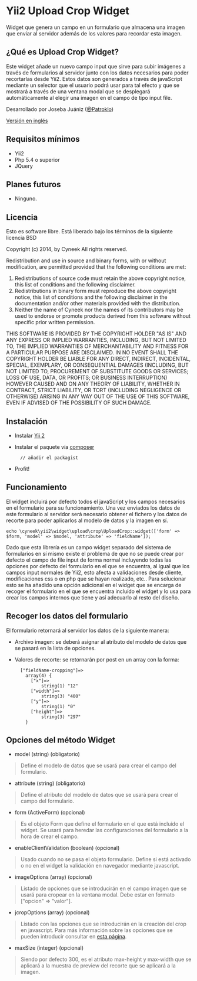 # Yii2 Upload Crop Widget
Widget que genera un campo en un formulario que almacena una imagen que enviar al servidor además de los valores para recordar esta imagen.

## ¿Qué es Upload Crop Widget?

Este widget añade un nuevo campo input que sirve para subir imágenes a través de formularios al servidor junto con los datos necesarios para poder recortarlas desde Yii2. Estos datos son generados a través de javaScript mediante un selector que el usuario podrá usar para tal efecto y que se mostrará a través de una ventana modal que se desplegará automáticamente al elegir una imagen en el campo de tipo input file.

Desarrollado por Joseba Juániz ([@Patroklo](http://twitter.com/Patroklo))

[Versión en inglés](https://github.com/Patroklo/yii2-widget-upload-crop/blob/master/README.md)

## Requisitos mínimos

* Yii2
* Php 5.4 o superior
* JQuery

## Planes futuros

* Ninguno.

## Licencia

Esto es software libre. Está liberado bajo los términos de la siguiente licencia BSD

Copyright (c) 2014, by Cyneek
All rights reserved.

Redistribution and use in source and binary forms, with or without
modification, are permitted provided that the following conditions
are met:
1. Redistributions of source code must retain the above copyright
   notice, this list of conditions and the following disclaimer.
2. Redistributions in binary form must reproduce the above copyright
   notice, this list of conditions and the following disclaimer in the
   documentation and/or other materials provided with the distribution.
3. Neither the name of Cyneek nor the names of its contributors
   may be used to endorse or promote products derived from this software
   without specific prior written permission.

THIS SOFTWARE IS PROVIDED BY THE COPYRIGHT HOLDER "AS IS" AND ANY
EXPRESS OR IMPLIED WARRANTIES, INCLUDING, BUT NOT LIMITED TO, THE IMPLIED
WARRANTIES OF MERCHANTABILITY AND FITNESS FOR A PARTICULAR PURPOSE ARE
DISCLAIMED. IN NO EVENT SHALL THE COPYRIGHT HOLDER BE LIABLE FOR ANY
DIRECT, INDIRECT, INCIDENTAL, SPECIAL, EXEMPLARY, OR CONSEQUENTIAL DAMAGES
(INCLUDING, BUT NOT LIMITED TO, PROCUREMENT OF SUBSTITUTE GOODS OR SERVICES;
LOSS OF USE, DATA, OR PROFITS; OR BUSINESS INTERRUPTION) HOWEVER CAUSED AND
ON ANY THEORY OF LIABILITY, WHETHER IN CONTRACT, STRICT LIABILITY, OR TORT
(INCLUDING NEGLIGENCE OR OTHERWISE) ARISING IN ANY WAY OUT OF THE USE OF THIS
SOFTWARE, EVEN IF ADVISED OF THE POSSIBILITY OF SUCH DAMAGE.

## Instalación

* Instalar [Yii 2](http://www.yiiframework.com/download)
* Instalar el paquete vía [composer](http://getcomposer.org/download/) 
		
		// añadir el packagist
		
* Profit!

## Funcionamiento

El widget incluirá por defecto todos el javaScript y los campos necesarios en el formulario para su funcionamiento. Una vez enviados los datos de este formulario al servidor será necesario obtener el fichero y los datos de recorte para poder aplicarlos al modelo de datos y la imagen en sí.

	echo \cyneek\yii2\widget\upload\crop\UploadCrop::widget(['form' => $form, 'model' => $model, 'attribute' => 'fieldName']);

Dado que esta librería es un campo widget separado del sistema de formularios en sí mismo existe el problema de que no se puede crear por defecto el campo de file input de forma normal incluyendo todas las opciones por defecto del formulario en el que se encuentra, al igual que los campos input normales de Yii2, esto afecta a validaciones desde cliente, modificaciones css o en php que se hayan realizado, etc.. Para solucionar esto se ha añadido una opción adicional en el widget que se encarga de recoger el formulario en el que se encuentra incluído el widget y lo usa para crear los campos internos que tiene y así adecuarlo al resto del diseño.

## Recoger los datos del formulario

El formulario retornará al servidor los datos de la siguiente manera:

* Archivo imagen: se deberá asignar al atributo del modelo de datos que se pasará en la lista de opciones.

* Valores de recorte: se retornarán por post en un array con la forma:


		["fieldName-cropping"]=>
		  array(4) {
			["x"]=>
				string(1) "12"
			["width"]=>
				string(3) "400"
			["y"]=>
				string(1) "0"
			["height"]=>
				string(3) "297"
		  }


## Opciones del método Widget

* model (string) (obligatorio)
> Define el modelo de datos que se usará para crear el campo del formulario.


* attribute (string) (obligatorio)
> Define el atributo del modelo de datos que se usará para crear el campo del formulario.


* form (ActiveForm) (opcional)
> Es el objeto Form que define el formulario en el que está incluído el widget. Se usará para heredar las configuraciones del formulario a la hora de crear el campo.


* enableClientValidation (boolean) (opcional)
> Usado cuando no se pasa el objeto formulario. Define si está activado o no en el widget la validación en navegador mediante javascript.


* imageOptions (array) (opcional)
> Listado de opciones que se introducirán en el campo imagen que se usará para cropear en la ventana modal. Debe estar en formato ["opcion" => "valor"].


* jcropOptions (array) (opcional)
> Listado con las opciones que se introducirán en la creación del crop en javascript. Para más información sobre las opciones que se pueden introducir consultar en [esta página](https://github.com/fengyuanchen/cropper#options).


* maxSize (integer) (opcional)
> Siendo por defecto 300, es el atributo max-height y max-width que se aplicará a la muestra de preview del recorte que se aplicará a la imagen.